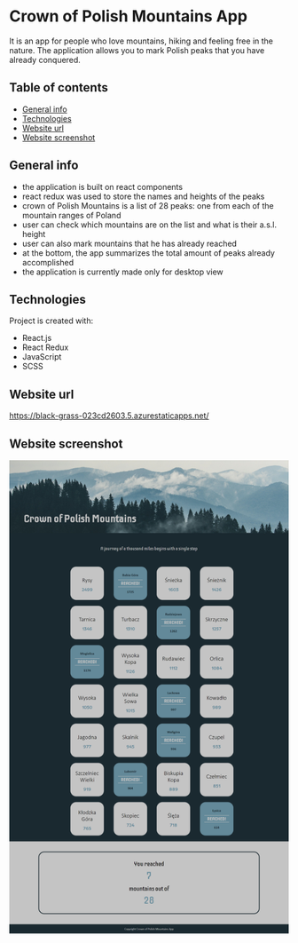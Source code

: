 # Crown of Polish Mountains App

It is an app for people who love mountains, hiking and feeling free in the nature. The application allows you to mark Polish peaks that you have already conquered.

## Table of contents

- [General info](#general-info)
- [Technologies](#technologies)
- [Website url](#website-url)
- [Website screenshot](#website-screenshots)

## General info

- the application is built on react components
- react redux was used to store the names and heights of the peaks
- crown of Polish Mountains is a list of 28 peaks: one from each of the mountain ranges of Poland
- user can check which mountains are on the list and what is their a.s.l. height
- user can also mark mountains that he has already reached
- at the bottom, the app summarizes the total amount of peaks already accomplished
- the application is currently made only for desktop view

## Technologies

Project is created with:

- React.js
- React Redux
- JavaScript
- SCSS

## Website url

https://black-grass-023cd2603.5.azurestaticapps.net/

## Website screenshot

<img src="./public/images/app_screen.png" alt="app-screenshot">